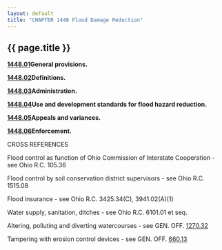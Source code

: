 ```yaml
---
layout: default 
title: "CHAPTER 1448 Flood Damage Reduction"
---
```


{{ page.title }}
----------------

[**1448.01**](576787ff.html)**General provisions.**

[**1448.02**](579430aa.html)**Definitions.**

[**1448.03**](57d2ab80.html)**Administration.**

[**1448.04**](58253716.html)**Use and development standards for flood
hazard reduction.**

[**1448.05**](586aa3ab.html)**Appeals and variances.**

[**1448.06**](58a06e23.html)**Enforcement.**

CROSS REFERENCES

Flood control as function of Ohio Commission of Interstate Cooperation -
see Ohio R.C. 105.36

Flood control by soil conservation district supervisors - see Ohio R.C.
1515.08

Flood insurance - see Ohio R.C. 3425.34(C), 3941.02(A)(1)

Water supply, sanitation, ditches - see Ohio R.C. 6101.01 et seq.

Altering, polluting and diverting watercourses - see GEN. OFF.
[1270.32](3591ce06.html)

Tampering with erosion control devices - see GEN. OFF.
[660.13](35e328f0.html)
